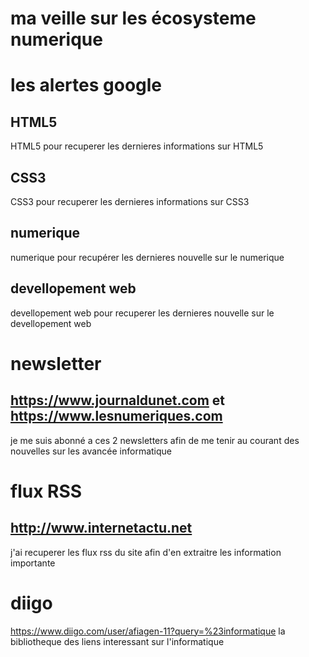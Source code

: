  **ma veille sur les écosysteme numerique**
 ==========================================

# les alertes google #

## HTML5 ##
HTML5 pour recuperer les dernieres informations sur HTML5

## CSS3 ##
CSS3 pour recuperer les dernieres informations sur CSS3

## numerique ##

numerique pour recupérer les dernieres nouvelle sur le numerique

## devellopement web ##

devellopement web pour recuperer les dernieres nouvelle sur le devellopement web

# newsletter #

## https://www.journaldunet.com  et https://www.lesnumeriques.com ##

je me suis abonné a ces 2 newsletters afin de me tenir au courant des nouvelles sur les avancée informatique

# flux RSS #

## http://www.internetactu.net ##

j'ai recuperer les flux rss du site afin d'en extraitre les information importante 

# diigo #

https://www.diigo.com/user/afiagen-11?query=%23informatique la bibliotheque des liens interessant sur l'informatique








